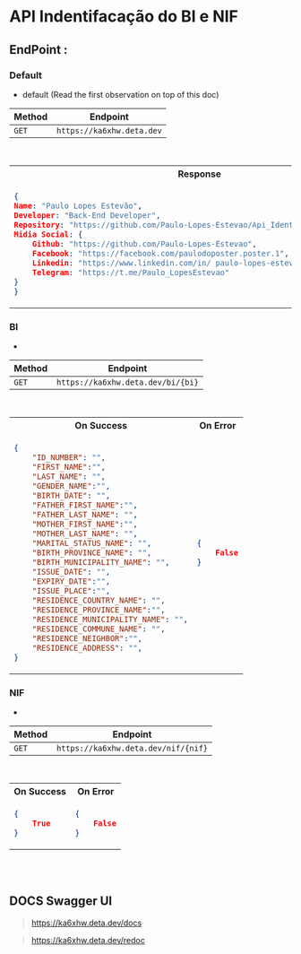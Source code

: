 # API Indentifacação do BI e NIF

## EndPoint : 

### **Default**

- default (Read the first observation on top of this doc)

|Method|Endpoint        |
|------|----------------|
|`GET` |`https://ka6xhw.deta.dev`|

<br>

<table>
<tr>
<th>Response</th>
</tr>
<tr>
<td>

```json
{
Name: "Paulo Lopes Estevão",
Developer: "Back-End Developer",
Repository: "https://github.com/Paulo-Lopes-Estevao/Api_Identity",
Midia Social: {
    Github: "https://github.com/Paulo-Lopes-Estevao",
    Facebook: "https://facebook.com/paulodoposter.poster.1",
    Linkedin: "https://www.linkedin.com/in/ paulo-lopes-estev%C3%A3o-7a70881b4/",
    Telegram: "https://t.me/Paulo_LopesEstevao"
}
}
```
</td>
</tr>
</table>

### **BI**

- 

|Method|Endpoint        |
|------|----------------|
|`GET` |`https://ka6xhw.deta.dev/bi/{bi}`|

<br>

<table>
<tr>
<th>On Success</th>
<th>On Error</th>
</tr>
<tr>
<td>

```json
{
    "ID_NUMBER": "",
    "FIRST_NAME":"",
    "LAST_NAME": "",
    "GENDER_NAME":"",
    "BIRTH_DATE": "",
    "FATHER_FIRST_NAME":"",
    "FATHER_LAST_NAME": "",
    "MOTHER_FIRST_NAME":"",
    "MOTHER_LAST_NAME": "",
    "MARITAL_STATUS_NAME": "",
    "BIRTH_PROVINCE_NAME": "",
    "BIRTH_MUNICIPALITY_NAME": "",
    "ISSUE_DATE": "",
    "EXPIRY_DATE":"",
    "ISSUE_PLACE":"",
    "RESIDENCE_COUNTRY_NAME": "",
    "RESIDENCE_PROVINCE_NAME":"",
    "RESIDENCE_MUNICIPALITY_NAME": "",
    "RESIDENCE_COMMUNE_NAME": "",
    "RESIDENCE_NEIGHBOR":"",
    "RESIDENCE_ADDRESS": "",
}

```
</td>
<td>

```json
{
    False
}

```
</td>
</tr>
</table>


### **NIF**

- 

|Method|Endpoint        |
|------|----------------|
|`GET` |`https://ka6xhw.deta.dev/nif/{nif}`|

<br>

<table>
<tr>
<th>On Success</th>
<th>On Error</th>
</tr>
<tr>
<td>

```json
{
    True
}
```
</td>
<td>

```json
{
    False
}

```
</td>
</tr>
</table>

<br>
<br>

## **DOCS Swagger UI**
> https://ka6xhw.deta.dev/docs

> https://ka6xhw.deta.dev/redoc